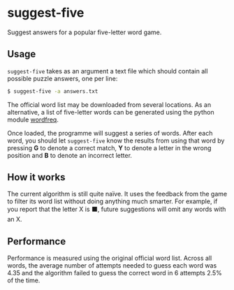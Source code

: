 # suggest-five
Suggest answers for a popular five-letter word game. 

## Usage

`suggest-five` takes as an argument a text file which should contain all possible puzzle answers, one per line:

```bash
$ suggest-five -a answers.txt
```

The official word list may be downloaded from several locations. As an alternative, a list of five-letter words can be
generated using the python module [wordfreq](https://github.com/rspeer/wordfreq/).

Once loaded, the programme will suggest a series of words. After each word, you should let `suggest-five` know the
results from using that word by pressing **G** to denote a correct match, **Y** to denote a letter in the wrong position
and **B** to denote an incorrect letter.

## How it works

The current algorithm is still quite naïve. It uses the feedback from the game to filter its word list without doing
anything much smarter. For example, if you report that the letter X is ⬛, future suggestions will omit any words with
an X.

## Performance

Performance is measured using the original official word list. Across all words, the average number of attempts needed
to guess each word was 4.35 and the algorithm failed to guess the correct word in 6 attempts 2.5% of the time.